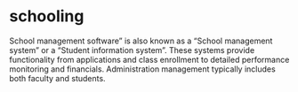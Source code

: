 # schooling



School management software” is also known as a “School management system” or a “Student information system”. These systems provide functionality from applications and class enrollment to detailed performance monitoring and financials. Administration management typically includes both faculty and students.